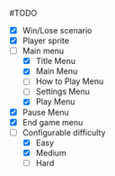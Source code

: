 #TODO
- [x] Win/Lose scenario
- [x] Player sprite
- [ ] Main menu
  - [X] Title Menu
  - [x] Main Menu
  - [ ] How to Play Menu
  - [ ] Settings Menu
  - [x] Play Menu
- [x] Pause Menu
- [x] End game menu
- [ ] Configurable difficulty
  - [x] Easy
  - [x] Medium
  - [ ] Hard
